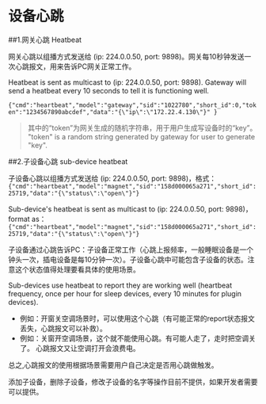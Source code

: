 # 设备心跳

##1.网关心跳 Heatbeat

网关心跳以组播方式发送给 (ip: 224.0.0.50, port: 9898)。网关每10秒钟发送一次心跳报文，用来告诉PC网关正常工作。

Heatbeat is sent as multicast to (ip: 224.0.0.50, port: 9898). Gateway will send a heatbeat every 10 seconds to tell it is functioning well.

```{"cmd":"heartbeat","model":"gateway","sid":"1022780","short_id":0,"token":"1234567890abcdef","data":"{\"ip\":\"172.22.4.130\"}" }```

> 其中的“token”为网关生成的随机字符串，用于用户生成写设备时的“key”。 "token" is a random string generated by gateway for user to generate "key".

##2.子设备心跳 sub-device heatbeat

子设备心跳以组播方式发送给 (ip: 224.0.0.50, port: 9898)，格式：
```{"cmd":"heartbeat","model":"magnet","sid":"158d000065a271","short_id":25719,"data":"{\"status\":\"open\"}"}```

Sub-device's heatbeat is sent as multicast to  (ip: 224.0.0.50, port: 9898)，format as：
```{"cmd":"heartbeat","model":"magnet","sid":"158d000065a271","short_id":25719,"data":"{\"status\":\"open\"}"}```

子设备通过心跳告诉PC：子设备正常工作（心跳上报频率，一般睡眠设备是一个钟头一次，插电设备是每10分钟一次）。子设备心跳中可能包含子设备的状态。注意这个状态值得处理要看具体的使用场景。

Sub-devices use heatbeat to report they are working well (heartbeat frequency, once per hour for sleep devices, every 10 minutes for plugin devices). 

- 例如：开窗关空调场景时，可以使用这个心跳（有可能正常的report状态报文丢失，心跳报文可以补救）。  
- 例如：关窗开空调场景，这个就不能使用心跳。有可能人走了，走时把空调关了。 
	心跳报文又让空调打开会浪费电。
    
总之,心跳报文的使用根据场景需要用户自己决定是否用心跳做触发。

添加子设备，删除子设备，修改子设备的名字等操作目前不提供，如果开发者需要可以提供。



